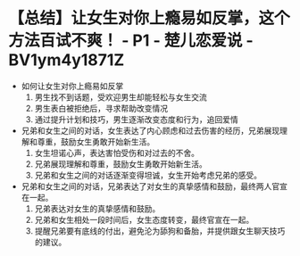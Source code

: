 # 【总结】让女生对你上瘾易如反掌，这个方法百试不爽！ - P1 - 楚儿恋爱说 - BV1ym4y1871Z

-   如何让女生对你上瘾易如反掌
    1.  男生找不到话题，受欢迎男生却能轻松与女生交流
    2.  男生表白被拒绝后，寻求帮助改变情况
    3.  通过提升计划和技巧，男生逐渐改变态度和行为，追回爱情
-   兄弟和女生之间的对话，女生表达了内心顾虑和过去伤害的经历，兄弟展现理解和尊重，鼓励女生勇敢开始新生活。
    1.  女生坦诺心声，表达害怕受伤和对过去的不舍。
    2.  兄弟展现理解和尊重，鼓励女生勇敢开始新生活。
    3.  兄弟和女生之间的对话逐渐变得坦诚，女生开始考虑兄弟的感受。
-   兄弟和女生之间的对话，兄弟表达了对女生的真挚感情和鼓励，最终两人官宣在一起。
    1.  兄弟表达对女生的真挚感情和鼓励。
    2.  兄弟和女生相处一段时间后，女生态度转变，最终官宣在一起。
    3.  提醒兄弟要有底线的付出，避免沦为舔狗和备胎，并提供跟女生聊天技巧的建议。